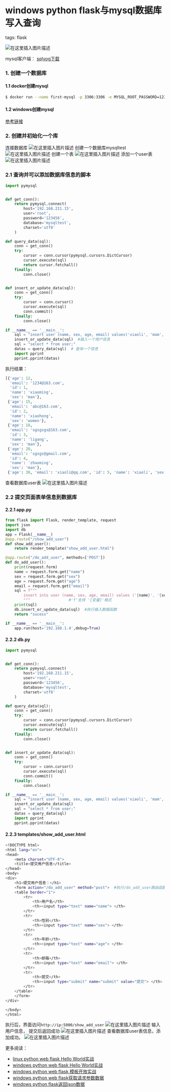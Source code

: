 # windows python flask与mysql数据库写入查询
tags: flask
<!--  catalog: ~flask mysql 增删改查~ -->



![在这里插入图片描述](https://img-blog.csdnimg.cn/2e08a19e3e8b495ea858999591dc9edb.png)


mysql客户端：
[sqlyog下载](https://blog.csdn.net/qq_26442553/article/details/80044909)

### 1. 创建一个数据库

#### 1.1 docker创建mysql
```bash
$ docker run --name first-mysql -p 3306:3306 -e MYSQL_ROOT_PASSWORD=123456 -d docker.io/mysql:5.7.22
```
#### 1.2 windows创建mysql
[参考链接](https://blog.csdn.net/chenriyang0306/article/details/54587034)

### 2. 创建并初始化一个库
连接数据库
![在这里插入图片描述](https://img-blog.csdnimg.cn/20200718170425152.png?x-oss-process=image/watermark,type_ZmFuZ3poZW5naGVpdGk,shadow_10,text_aHR0cHM6Ly9ibG9nLmNzZG4ubmV0L3hpeGloYWhhbGVsZWhlaGU=,size_16,color_FFFFFF,t_70)
创建一个数据库mysqltest
![在这里插入图片描述](https://img-blog.csdnimg.cn/20200718170530575.png?x-oss-process=image/watermark,type_ZmFuZ3poZW5naGVpdGk,shadow_10,text_aHR0cHM6Ly9ibG9nLmNzZG4ubmV0L3hpeGloYWhhbGVsZWhlaGU=,size_16,color_FFFFFF,t_70)
创建一个表
![在这里插入图片描述](https://img-blog.csdnimg.cn/20200718170703524.png?x-oss-process=image/watermark,type_ZmFuZ3poZW5naGVpdGk,shadow_10,text_aHR0cHM6Ly9ibG9nLmNzZG4ubmV0L3hpeGloYWhhbGVsZWhlaGU=,size_16,color_FFFFFF,t_70)
添加一个user表
![在这里插入图片描述](https://img-blog.csdnimg.cn/20200718170732269.png?x-oss-process=image/watermark,type_ZmFuZ3poZW5naGVpdGk,shadow_10,text_aHR0cHM6Ly9ibG9nLmNzZG4ubmV0L3hpeGloYWhhbGVsZWhlaGU=,size_16,color_FFFFFF,t_70)
### 2.1 查询并可以添加数据库信息的脚本

```python
import pymysql


def get_conn():
    return pymysql.connect(
        host='192.168.211.15',
        user='root',
        password='123456',
        database='mysqltest',
        charset='utf8'
    )

def query_data(sql):
    conn = get_conn()
    try:
        cursor = conn.cursor(pymysql.cursors.DictCursor)
        cursor.execute(sql)
        return cursor.fetchall()
    finally:
        conn.close()


def insert_or_update_data(sql):
    conn = get_conn()
    try:
        cursor = conn.cursor()
        cursor.execute(sql)
        conn.commit()
    finally:
        conn.close()

if __name__ == '__main__':
    sql = "insert user (name, sex, age, email) values('xiaoli', 'mam', 30, 'xiaoli@qq.com');"
    insert_or_update_data(sql)  #插入一个用户信息
    sql = "select * from user;"
    datas = query_data(sql)  # 查询一个信息
    import pprint
    pprint.pprint(datas)
```
执行结果：

```python
[{'age': 12,
  'email': '1234@163.com',
  'id': 1,
  'name': 'xiaoming',
  'sex': 'man'},
 {'age': 15,
  'email': 'abc@163.com',
  'id': 2,
  'name': 'xiaohong',
  'sex': 'women'},
 {'age': 18,
  'email': 'sgsgsgs@163.com',
  'id': 3,
  'name': 'ligang',
  'sex': 'man'},
 {'age': 20,
  'email': 'sgsgs@gmail.com',
  'id': 4,
  'name': 'zhaoming',
  'sex': 'man'},
 {'age': 30, 'email': 'xiaoli@qq.com', 'id': 5, 'name': 'xiaoli', 'sex': 'mam'}]
```
查看数据库user表
![在这里插入图片描述](https://img-blog.csdnimg.cn/20200718171159625.png?x-oss-process=image/watermark,type_ZmFuZ3poZW5naGVpdGk,shadow_10,text_aHR0cHM6Ly9ibG9nLmNzZG4ubmV0L3hpeGloYWhhbGVsZWhlaGU=,size_16,color_FFFFFF,t_70)
### 2.2 提交页面表单信息到数据库
#### 2.2.1 app.py
```python
from flask import Flask, render_template, request
import json
import db
app = Flask(__name__)
@app.route("/show_add_user")
def show_add_user():
    return render_template("show_add_user.html")

@app.route("/do_add_user", methods=['POST'])
def do_add_user():
    print(request.form)
    name = request.form.get("name")
    sex = request.form.get("sex")
    age = request.form.get("age")
    email = request.form.get("email")
    sql = f"""            
        insert into user (name, sex, age, email) values ('{name}', '{sex}', '{age}', '{email}')
        """                 #'f'支持 '{变量}'格式
    print(sql)
    db.insert_or_update_data(sql)  #执行插入数据函数
    return "sucess"

if __name__ == '__main__':
    app.run(host='192.168.1.4',debug=True)
```

#### 2.2.2 db.py

```python
import pymysql


def get_conn():
    return pymysql.connect(
        host='192.168.211.15',
        user='root',
        password='123456',
        database='mysqltest',
        charset='utf8'
    )

def query_data(sql):
    conn = get_conn()
    try:
        cursor = conn.cursor(pymysql.cursors.DictCursor)
        cursor.execute(sql)
        return cursor.fetchall()
    finally:
        conn.close()


def insert_or_update_data(sql):
    conn = get_conn()
    try:
        cursor = conn.cursor()
        cursor.execute(sql)
        conn.commit()
    finally:
        conn.close()

if __name__ == '__main__':
    sql = "insert user (name, sex, age, email) values('xiaoli', 'mam', 30, 'xiaoli@qq.com');"
    insert_or_update_data(sql)
    sql = "select * from user;"
    datas = query_data(sql)
    import pprint
    pprint.pprint(datas)
```
#### 2.2.3 templates/show_add_user.html

```bash
<!DOCTYPE html>
<html lang="en">
<head>
    <meta charset="UTF-8">
    <title>提交用户信息</title>
</head>
<body>
<div>
    <h1>提交用户信息：</h1>
    <form action="/do_add_user" method="post">  #执行/do_add_user路由函数
    <table border="1">
        <tr>
            <th>用户名</th>
            <th><input type="text" name="name"> </th>
        </tr>
        <tr>
            <th>性别</th>
            <th><input type="text" name="sex"> </th>
        </tr>
        <tr>
            <th>年龄</th>
            <th><input type="text" name="age"> </th>
        </tr>
        <tr>
            <th>邮箱</th>
            <th><input type="text" name="email"> </th>
        </tr>
        <tr>
            <th>提交</th>
            <th><input type="submit" name="submit" value="提交"> </th>
        </tr>
    </table>
    </form>
</div>

</body>
</html>
```
执行后，界面访问`http://ip:5000/show_add_user`
![在这里插入图片描述](https://img-blog.csdnimg.cn/2020071817370880.png?x-oss-process=image/watermark,type_ZmFuZ3poZW5naGVpdGk,shadow_10,text_aHR0cHM6Ly9ibG9nLmNzZG4ubmV0L3hpeGloYWhhbGVsZWhlaGU=,size_16,color_FFFFFF,t_70)
输入用户信息，
提交后返回成功
![在这里插入图片描述](https://img-blog.csdnimg.cn/20200718173812280.png)
查看数据库user表信息，添加成功。
![在这里插入图片描述](https://img-blog.csdnimg.cn/20200718173900902.png?x-oss-process=image/watermark,type_ZmFuZ3poZW5naGVpdGk,shadow_10,text_aHR0cHM6Ly9ibG9nLmNzZG4ubmV0L3hpeGloYWhhbGVsZWhlaGU=,size_16,color_FFFFFF,t_70)

更多阅读：

 - [linux python web flask Hello World实战](https://blog.csdn.net/xixihahalelehehe/article/details/106111115)
 - [windows python web flask Hello World实战](https://ghostwritten.blog.csdn.net/article/details/106864137)
 - [windows python web flask 模板开放实战](https://ghostwritten.blog.csdn.net/article/details/106889489)
 - [windows python web flask获取请求参数数据](https://ghostwritten.blog.csdn.net/article/details/106888653)
 - [windows python flask返回json数据](https://ghostwritten.blog.csdn.net/article/details/107428589)
